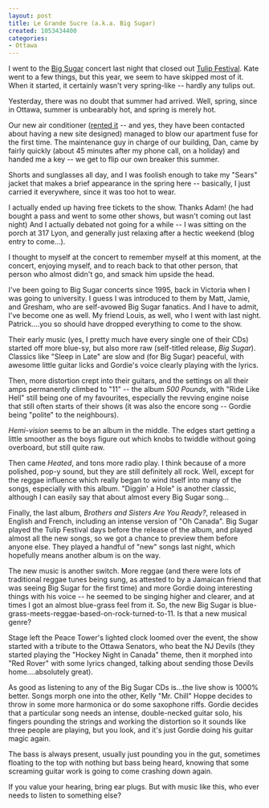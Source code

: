 ```yaml
--- 
layout: post
title: Le Grande Sucre (a.k.a. Big Sugar)
created: 1053434400
categories: 
- Ottawa
---
```

I went to the <a href="http://www.bigsugar.ca/">Big Sugar</a> concert last night that closed out <a href="http://www.tulipfestival.ca">Tulip Festival</a>. Kate went to a few things, but this year, we seem to have skipped most of it. When it started, it certainly wasn't very spring-like -- hardly any tulips out.

Yesterday, there was no doubt that summer had arrived. Well, spring, since in Ottawa, summer is unbearably hot, and spring is merely hot.

Our new air conditioner (<a href="http://www.edenair.biz">rented it</a> -- and yes, they have been contacted about having a new site designed) managed to blow our apartment fuse for the first time. The maintenance guy in charge of our building, Dan, came by fairly quickly (about 45 minutes after my phone call, on a holiday) and handed me a key -- we get to flip our own breaker this summer.

Shorts and sunglasses all day, and I was foolish enough to take my "Sears" jacket that makes a brief appearance in the spring here -- basically, I just carried it everywhere, since it was too hot to wear.

I actually ended up having free tickets to the show. Thanks Adam! (he had bought a pass and went to some other shows, but wasn't coming out last night) And I actually debated not going for a while -- I was sitting on the porch at 317 Lyon, and generally just relaxing after a hectic weekend (blog entry to come...).

I thought to myself at the concert to remember myself at this moment, at the concert, enjoying myself, and to reach back to that other person, that person who almost didn't go, and smack him upside the head.

I've been going to Big Sugar concerts since 1995, back in Victoria when I was going to university. I guess I was introduced to them by Matt, Jamie, and Gresham, who are self-avowed Big Sugar fanatics. And I have to admit, I've become one as well. My friend Louis, as well, who I went with last night. Patrick....you so should have dropped everything to come to the show.

Their early music (yes, I pretty much have every single one of their CDs) started off more blue-sy, but also more raw (self-titled release, <em>Big Sugar</em>). Classics like "Sleep in Late" are slow and (for Big Sugar) peaceful, with awesome little guitar licks and Gordie's voice clearly playing with the lyrics.

Then, more distortion crept into their guitars, and the settings on all their amps permanently climbed to "11" -- the album <em>500 Pounds</em>, with "Ride Like Hell" still being one of my favourites, especially the revving engine noise that still often starts of their shows (it was also the encore song -- Gordie being "polite" to the neighbours).

<em>Hemi-vision</em> seems to be an album in the middle. The edges start getting a little smoother as the boys figure out which knobs to twiddle without going overboard, but still quite raw.

Then came <em>Heated</em>, and tons more radio play. I think because of a more polished, pop-y sound, but they are still definitely all rock. Well, except for the reggae influence which really began to wind itself into many of the songs, especially with this album. "Diggin' a Hole" is another classic, although I can easily say that about almost every Big Sugar song...

Finally, the last album, <em>Brothers and Sisters Are You Ready?</em>, released in English and French, including an intense version of "Oh Canada". Big Sugar played the Tulip Festival days before the release of the album, and played almost all the new songs, so we got a chance to preview them before anyone else. They played a handful of "new" songs last night, which hopefully means another album is on the way.

The new music is another switch. More reggae (and there were lots of traditional reggae tunes being sung, as attested to by a Jamaican friend that was seeing Big Sugar for the first time) and more Gordie doing interesting things with his voice -- he seemed to be singing higher and clearer, and at times I got an almost blue-grass feel from it. So, the new Big Sugar is blue-grass-meets-reggae-based-on-rock-turned-to-11. Is that a new musical genre?

Stage left the Peace Tower's lighted clock loomed over the event, the show started with a tribute to the Ottawa Senators, who beat the NJ Devils (they started playing the "Hockey Night in Canada" theme, then it morphed into "Red Rover" with some lyrics changed, talking about sending those Devils home....absolutely great).

As good as listening to any of the Big Sugar CDs is...the live show is 1000% better. Songs morph one into the other, Kelly "Mr. Chill" Hoppe decides to throw in some more harmonica or do some saxophone riffs. Gordie decides that a particular song needs an intense, double-necked guitar solo, his fingers pounding the strings and working the distortion so it sounds like three people are playing, but you look, and it's just Gordie doing his guitar magic again.

The bass is always present, usually just pounding you in the gut, sometimes floating to the top with nothing but bass being heard, knowing that some screaming guitar work is going to come crashing down again.

If you value your hearing, bring ear plugs. But with music like this, who ever needs to listen to something else?
